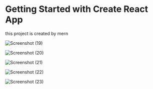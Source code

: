 
# Getting Started with Create React App

 this project is created by mern
 
 ![Screenshot (19)](https://github.com/Taimbur/mern-imdb-clone/assets/118272408/df06d5cf-6f7d-4a1b-a838-1503aebd3488)


 ![Screenshot (20)](https://github.com/Taimbur/mern-imdb-clone/assets/118272408/5b62624a-f48f-402d-9065-462af4600360)


![Screenshot (21)](https://github.com/Taimbur/mern-imdb-clone/assets/118272408/c744585f-68cd-40d4-b223-287487004722)


![Screenshot (22)](https://github.com/Taimbur/mern-imdb-clone/assets/118272408/bbb44027-d08a-465f-aae5-36746cc839ff)

![Screenshot (23)](https://github.com/Taimbur/mern-imdb-clone/assets/118272408/9998cca5-ca00-49a6-ae93-36721666fa9c)
